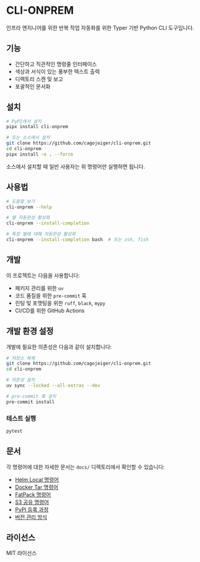 # CLI-ONPREM

인프라 엔지니어를 위한 반복 작업 자동화를 위한 Typer 기반 Python CLI 도구입니다.

## 기능

- 간단하고 직관적인 명령줄 인터페이스
- 색상과 서식이 있는 풍부한 텍스트 출력
- 디렉토리 스캔 및 보고
- 포괄적인 문서화

## 설치

```bash
# PyPI에서 설치
pipx install cli-onprem

# 또는 소스에서 설치
git clone https://github.com/cagojeiger/cli-onprem.git
cd cli-onprem
pipx install -e . --force
```

소스에서 설치할 때 일반 사용자는 위 명령어만 실행하면 됩니다.

## 사용법

```bash
# 도움말 보기
cli-onprem --help

# 쉘 자동완성 활성화
cli-onprem --install-completion

# 특정 쉘에 대해 자동완성 활성화
cli-onprem --install-completion bash  # 또는 zsh, fish
```

## 개발

이 프로젝트는 다음을 사용합니다:
- 패키지 관리를 위한 `uv`
- 코드 품질을 위한 `pre-commit` 훅
- 린팅 및 포맷팅을 위한 `ruff`, `black`, `mypy`
- CI/CD를 위한 GitHub Actions

## 개발 환경 설정

개발에 필요한 의존성은 다음과 같이 설치합니다:

```bash
# 저장소 복제
git clone https://github.com/cagojeiger/cli-onprem.git
cd cli-onprem

# 의존성 설치
uv sync --locked --all-extras --dev

# pre-commit 훅 설치
pre-commit install
```

### 테스트 실행

```bash
pytest
```

## 문서

각 명령어에 대한 자세한 문서는 `docs/` 디렉토리에서 확인할 수 있습니다:
- [Helm Local 명령어](docs/helm-local.md)
- [Docker Tar 명령어](docs/docker_tar.md)
- [FatPack 명령어](docs/fatpack.md)
- [S3 공유 명령어](docs/s3-share.md)
- [PyPI 등록 과정](docs/pypi.md)
- [버전 관리 방식](docs/versioning.md)

## 라이선스

MIT 라이선스
